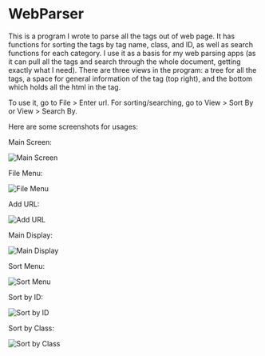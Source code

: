 # WebParser
This is a program I wrote to parse all the tags out of web page. It has functions for sorting the tags by tag name, class, and ID, as well as search functions for each category. I use it as a basis for my web parsing apps (as it can pull all the tags and search through the whole document, getting exactly what I need). There are three views in the program: a tree for all the tags, a space for general information of the tag (top right), and the bottom which holds all the html in the tag.

To use it, go to File > Enter url.
For sorting/searching, go to View > Sort By or View > Search By.

Here are some screenshots for usages:

Main Screen:

![Main Screen](/Screenshots/1MainScreen.png?raw=true "Main Screen")

File Menu:

![File Menu](/Screenshots/2FileMenu.png?raw=true "File Menu")

Add URL:

![Add URL](/Screenshots/3AddURL.png?raw=true "Add URL")

Main Display:

![Main Display](/Screenshots/4MainDisplay.png?raw=true "Main Display")

Sort Menu:

![Sort Menu](/Screenshots/5SortMenu.png?raw=true "Sort Menu")

Sort by ID:

![Sort by ID](/Screenshots/6SortByID.png?raw=true "Sort by ID")

Sort by Class:

![Sort by Class](/Screenshots/7SortByClass.png?raw=true "Sort by Class")
